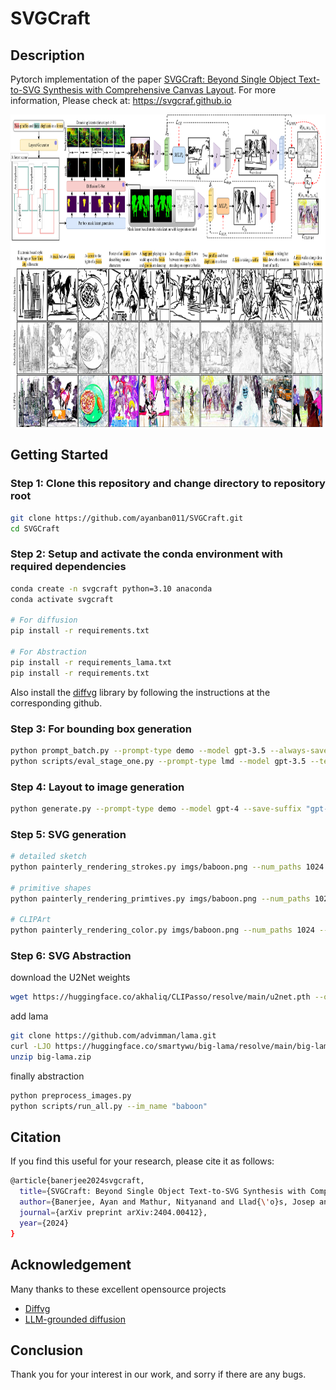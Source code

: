# SVGCraft

## Description
Pytorch implementation of the paper [SVGCraft: Beyond Single Object Text-to-SVG Synthesis with Comprehensive Canvas Layout](https://arxiv.org/abs/2404.00412). For more information, Please check at: https://svgcraf.github.io

<img src="./images/CraftSVG.png"  alt="1" width = 1000px height = 500px >

## Getting Started 

### Step 1: Clone this repository and change directory to repository root
```bash
git clone https://github.com/ayanban011/SVGCraft.git 
cd SVGCraft
```

### Step 2: Setup and activate the conda environment with required dependencies
```bash
conda create -n svgcraft python=3.10 anaconda
conda activate svgcraft

# For diffusion
pip install -r requirements.txt

# For Abstraction
pip install -r requirements_lama.txt
pip install -r requirements.txt
```
Also install the [diffvg](https://github.com/BachiLi/diffvg) library by following the instructions at the corresponding github.


### Step 3: For bounding box generation
```bash
python prompt_batch.py --prompt-type demo --model gpt-3.5 --always-save --template_version v0.1
python scripts/eval_stage_one.py --prompt-type lmd --model gpt-3.5 --template_version v0.1
```

### Step 4: Layout to image generation
```bash
python generate.py --prompt-type demo --model gpt-4 --save-suffix "gpt-3.5" --repeats 5 --frozen_step_ratio 0.5 --regenerate 1 --force_run_ind 0 --run-model lmd_plus --no-scale-boxes-default --template_version v0.1
```

### Step 5: SVG generation
```bash
# detailed sketch
python painterly_rendering_strokes.py imgs/baboon.png --num_paths 1024 --max_width 4.0 --num_iter 500 --use_lpips_loss

# primitive shapes
python painterly_rendering_primtives.py imgs/baboon.png --num_paths 1024 --max_width 4.0 --num_iter 500 --use_lpips_loss

# CLIPArt
python painterly_rendering_color.py imgs/baboon.png --num_paths 1024 --max_width 4.0 --num_iter 500 --use_lpips_loss
```

### Step 6: SVG Abstraction
download the U2Net weights
```bash
wget https://huggingface.co/akhaliq/CLIPasso/resolve/main/u2net.pth --output-document=U2Net_/saved_models/u2net.pth
```
add lama
```bash
git clone https://github.com/advimman/lama.git
curl -LJO https://huggingface.co/smartywu/big-lama/resolve/main/big-lama.zip
unzip big-lama.zip
```
finally abstraction
```bash
python preprocess_images.py
python scripts/run_all.py --im_name "baboon"
```


## Citation

If you find this useful for your research, please cite it as follows:

```bash
@article{banerjee2024svgcraft,
  title={SVGCraft: Beyond Single Object Text-to-SVG Synthesis with Comprehensive Canvas Layout},
  author={Banerjee, Ayan and Mathur, Nityanand and Llad{\'o}s, Josep and Pal, Umapada and Dutta, Anjan},
  journal={arXiv preprint arXiv:2404.00412},
  year={2024}
}
```

## Acknowledgement

Many thanks to these excellent opensource projects 
* [Diffvg](https://github.com/BachiLi/diffvg) 
* [LLM-grounded diffusion](https://github.com/TonyLianLong/LLM-groundedDiffusion)

## Conclusion
Thank you for your interest in our work, and sorry if there are any bugs.

